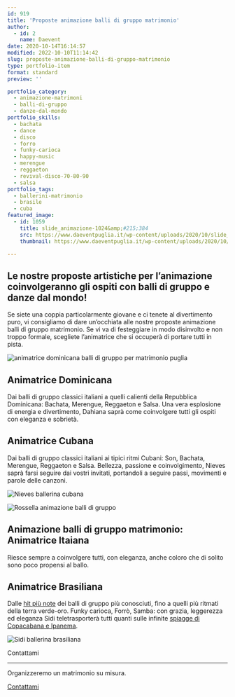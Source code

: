 ```yaml
---
id: 919
title: 'Proposte animazione balli di gruppo matrimonio'
author:
  - id: 2
    name: Daevent
date: 2020-10-14T16:14:57
modified: 2022-10-10T11:14:42
slug: proposte-animazione-balli-di-gruppo-matrimonio
type: portfolio-item
format: standard
preview: ''

portfolio_category:
  - animazione-matrimoni
  - balli-di-gruppo
  - danze-dal-mondo
portfolio_skills:
  - bachata
  - dance
  - disco
  - forro
  - funky-carioca
  - happy-music
  - merengue
  - reggaeton
  - revival-disco-70-80-90
  - salsa
portfolio_tags:
  - ballerini-matrimonio
  - brasile
  - cuba
featured_image: 
  - id: 1059
    title: slide_animazione-1024&amp;#215;384
    src: https://www.daeventpuglia.it/wp-content/uploads/2020/10/slide_animazione-1024x384-1-300x113.jpg
    thumbnail: https://www.daeventpuglia.it/wp-content/uploads/2020/10/slide_animazione-1024x384-1-150x150.jpg

---
```


Le nostre proposte artistiche per l’animazione coinvolgeranno gli ospiti con balli di gruppo e danze dal mondo!
---------------------------------------------------------------------------------------------------------------

Se siete una coppia particolarmente giovane e ci tenete al divertimento puro, vi consigliamo di dare un’occhiata alle nostre proposte animazione balli di gruppo matrimonio. Se vi va di festeggiare in modo disinvolto e non troppo formale, scegliete l’animatrice che si occuperà di portare tutti in pista.

![animatrice dominicana balli di gruppo per matrimonio puglia](https://www.daeventpuglia.it/wp-content/uploads/2020/08/dahiana.jpg "dahiana animatrice cubana balli di gruppo per matrimonio puglia")

Animatrice Dominicana
---------------------

Dai balli di gruppo classici italiani a quelli calienti della Repubblica Dominicana: Bachata, Merengue, Reggaeton e Salsa. Una vera esplosione di energia e divertimento, Dahiana saprà come coinvolgere tutti gli ospiti con eleganza e sobrietà.

Animatrice Cubana
-----------------

Dai balli di gruppo classici italiani ai tipici ritmi Cubani: Son, Bachata, Merengue, Reggaeton e Salsa. Bellezza, passione e coinvolgimento, Nieves saprà farsi seguire dai vostri invitati, portandoli a seguire passi, movimenti e parole delle canzoni.

![Nieves ballerina cubana](https://www.daeventpuglia.it/wp-content/uploads/2020/08/nieves.jpg "nieves animatrice cubana balli di gruppo per matrimonio puglia")

![Rossella animazione balli di gruppo](https://www.daeventpuglia.it/wp-content/uploads/2020/08/rossella.jpg "rossella animatrice italiana balli di gruppo per matrimonio puglia")

Animazione balli di gruppo matrimonio: Animatrice Itaiana
---------------------------------------------------------

Riesce sempre a coinvolgere tutti, con eleganza, anche coloro che di solito sono poco propensi al ballo.

Animatrice Brasiliana
---------------------

Dalle [hit più note](https://www.daeventpuglia.it/consigli-musica-matrimonio-puglia-2021/) dei balli di gruppo più conosciuti, fino a quelli più ritmati della terra verde-oro. Funky carioca, Forrò, Samba: con grazia, leggerezza ed eleganza Sidi teletrasporterà tutti quanti sulle infinite [spiagge di Copacabana e Ipanema](https://viaggiare.moondo.info/le-spiagge-piu-famose-del-brasile-copacabana-e-ipanema/).

![Sidi ballerina brasiliana](https://www.daeventpuglia.it/wp-content/uploads/2020/08/sidi.jpg "sidi animatrice brasiliana balli di gruppo per matrimonio puglia")

Contattami


--------------

Organizzeremo un matrimonio su misura.

[Contattami](http://www.daeventpuglia.it/index.php/contatti/)
